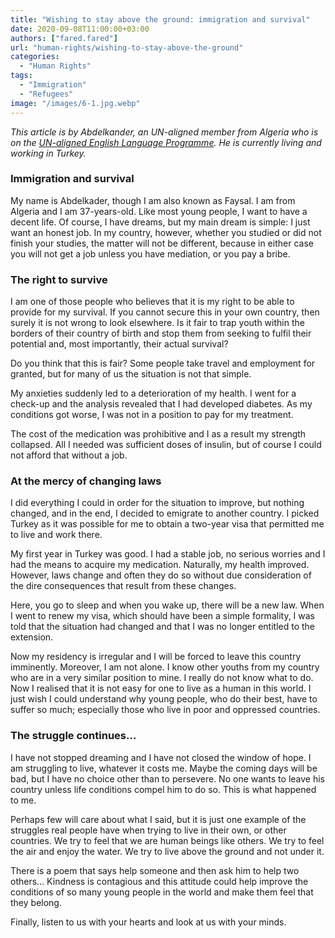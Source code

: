 ```yaml
---
title: "Wishing to stay above the ground: immigration and survival"
date: 2020-09-08T11:00:00+03:00
authors: ["fared.fared"]
url: "human-rights/wishing-to-stay-above-the-ground"
categories: 
  - "Human Rights"
tags: 
  - "Immigration"
  - "Refugees"
image: "/images/6-1.jpg.webp"
---
```


_This article is by Abdelkander, an UN-aligned member from Algeria who is on the [UN-aligned English Language Programme](https://un-aligned.org/un-aligned-news/my-experience-with-unaligneds-language-courses/). He is currently living and working in Turkey._ 

### **Immigration and survival** 

My name is Abdelkader, though I am also known as Faysal. I am from Algeria and I am 37-years-old. Like most young people, I want to have a decent life. Of course, I have dreams, but my main dream is simple: I just want an honest job. In my country, however, whether you studied or did not finish your studies, the matter will not be different, because in either case you will not get a job unless you have mediation, or you pay a bribe.

### **The right to survive**

I am one of those people who believes that it is my right to be able to provide for my survival. If you cannot secure this in your own country, then surely it is not wrong to look elsewhere. Is it fair to trap youth within the borders of their country of birth and stop them from seeking to fulfil their potential and, most importantly, their actual survival? 

Do you think that this is fair? Some people take travel and employment for granted, but for many of us the situation is not that simple.

My anxieties suddenly led to a deterioration of my health. I went for a check-up and the analysis revealed that I had developed diabetes. As my conditions got worse, I was not in a position to pay for my treatment.

The cost of the medication was prohibitive and I as a result my strength collapsed. All I needed was sufficient doses of insulin, but of course I could not afford that without a job.

### **At the mercy of changing laws**

I did everything I could in order for the situation to improve, but nothing changed, and in the end, I decided to emigrate to another country. I picked Turkey as it was possible for me to obtain a two-year visa that permitted me to live and work there.

My first year in Turkey was good. I had a stable job, no serious worries and I had the means to acquire my medication. Naturally, my health improved. However, laws change and often they do so without due consideration of the dire consequences that result from these changes.

Here, you go to sleep and when you wake up, there will be a new law. When I went to renew my visa, which should have been a simple formality, I was told that the situation had changed and that I was no longer entitled to the extension.

Now my residency is irregular and I will be forced to leave this country imminently. Moreover, I am not alone. I know other youths from my country who are in a very similar position to mine. I really do not know what to do. Now I realised that it is not easy for one to live as a human in this world. I just wish I could understand why young people, who do their best, have to suffer so much; especially those who live in poor and oppressed countries.

### **The struggle continues**...

I have not stopped dreaming and I have not closed the window of hope. I am struggling to live, whatever it costs me. Maybe the coming days will be bad, but I have no choice other than to persevere. No one wants to leave his country unless life conditions compel him to do so. This is what happened to me.

Perhaps few will care about what I said, but it is just one example of the struggles real people have when trying to live in their own, or other countries. We try to feel that we are human beings like others. We try to feel the air and enjoy the water. We try to live above the ground and not under it.

There is a poem that says help someone and then ask him to help two others… Kindness is contagious and this attitude could help improve the conditions of so many young people in the world and make them feel that they belong.

Finally, listen to us with your hearts and look at us with your minds.
